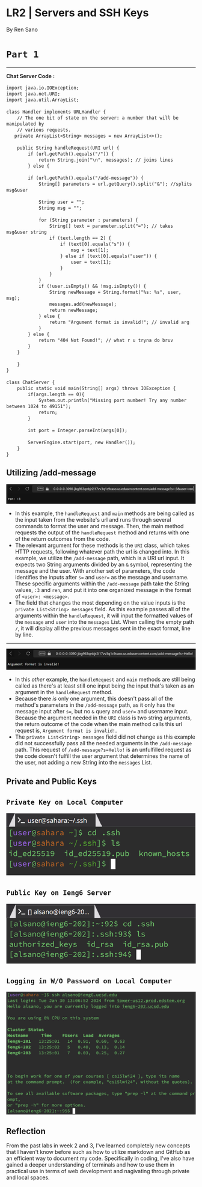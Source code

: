 # **LR2 | Servers and SSH Keys**

By Ren Sano

# `Part 1` 
---
**Chat Server Code :**

```
import java.io.IOException;
import java.net.URI;
import java.util.ArrayList;

class Handler implements URLHandler {
    // The one bit of state on the server: a number that will be manipulated by
    // various requests.
   private ArrayList<String> messages = new ArrayList<>();

    public String handleRequest(URI url) {
        if (url.getPath().equals("/")) {
            return String.join("\n", messages); // joins lines
        } else {
        
        if (url.getPath().equals("/add-message")) {
            String[] parameters = url.getQuery().split("&"); //splits msg&user

            String user = "";
            String msg = "";

            for (String parameter : parameters) {
                String[] text = parameter.split("="); // takes msg&user string
                if (text.length == 2) {
                    if (text[0].equals("s")) {
                        msg = text[1];
                    } else if (text[0].equals("user")) {
                        user = text[1];
                    }
                }
            }
            if (!user.isEmpty() && !msg.isEmpty()) { 
                String newMessage = String.format("%s: %s", user, msg);
                messages.add(newMessage);
                return newMessage;
            } else {
                return "Argument format is invalid!"; // invalid arg
            }
        } else {
            return "404 Not Found!"; // what r u tryna do bruv
        }
    }

    }
}         

class ChatServer {
    public static void main(String[] args) throws IOException {
        if(args.length == 0){
            System.out.println("Missing port number! Try any number between 1024 to 49151");
            return;
        }

        int port = Integer.parseInt(args[0]);

        ServerEngine.start(port, new Handler());
    }
}    
```

**Utilizing /add-message**
---
  ![Image](images/msgRen.png)
* In this example, the `handleRequest` and `main` methods are being called as the input taken from the website's url and runs through several commands to format the user and message. Then, the main method requests the output of the `handleRequest` method and returns with one of the return outcomes from the code.
* The relevant argument for these methods is the `URI` class, which takes HTTP requests, following whatever path the url is changed into. In this example, we utilize the `/add-message` path, which is a URI url input. It expects two String arguments divided by an `&` symbol, representing the message and the user. With another set of parameters, the code identifies the inputs after `s=` and `user=` as the message and username. These specific arguments within the `/add-message` path take the String values, `:3` and `ren`, and put it into one organized message in the format of `<user>: <message>`.
* The field that changes the most depending on the value inputs is the `private List<String> messages` field. As this example passes all of the arguments within the `handleRequest`, it will input the formatted values of the `message` and `user` into the `messages` List. When calling the empty path `/`, it will display all the previous messages sent in the exact format, line by line.

---
  ![Image](images/msgOneArg.png)
* In this *other* example, the `handleRequest` and `main` methods are still being called as there's at least still one input being the input that's taken as an argument in the `handleRequest` method.
* Because there *is* only one argument, this doesn't pass all of the method's parameters in the `/add-message` path, as it only has the message input after `s=`, but no `&` query and `user=` and username input. Because the argument needed in the `URI` class is two string arguments, the return outcome of the code when the main method calls this url request is, `Argument format is invalid!`.
* The `private List<String> messages` field did not change as this example did not successfully pass all the needed arguments in the `/add-message` path. This request of `/add-message?s=Hello!` is an unfulfilled request as the code doesn't fulfill the user argument that determines the name of the user, not adding a new String into the `messages` List.

**Private and Public Keys**
---
## `Private Key on Local Computer`
  ![Image](images/compAbsPath.png)
## `Public Key on Ieng6 Server`
  ![Image](images/ieng6AbsPath.png)
## `Logging in W/O Password on Local Computer`
  ![Image](images/login.png)

**Reflection**
---

From the past labs in week 2 and 3, I've learned completely new concepts that I haven't know before such as how to utilize markdown and GitHub as an efficient way to document my code. Specifically in coding, I've also have gained a deeper understanding of terminals and how to use them in practical use in terms of web development and nagivating through private and local spaces.
